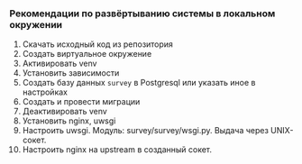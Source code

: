 ### Рекомендации по развёртыванию системы в локальном окружении

1) Скачать исходный код из репозитория
2) Создать виртуальное окружение
3) Активировать venv
4) Установить зависимости
5) Создать базу данных `survey` в Postgresql или указать иное в настройках
6) Создать и провести миграции
7) Деактивировать venv
8) Установить nginx, uwsgi
9) Настроить uwsgi. Модуль: survey/survey/wsgi.py. Выдача через UNIX-сокет.
10) Настроить nginx на upstream в созданный сокет.
